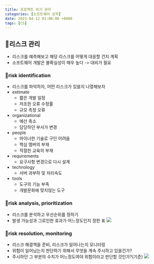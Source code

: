 ```yaml
---
title: 프로젝트 위기 관리
categories: [소프트웨어 공학]
date: 2023-04-12 01:00:00 +0900
tags: [CS]
---
```


## 📌리스크 관리

- 리스크를 예측해보고 해당 리스크를 어떻게 대응할 건지 계획
- 소프트웨어 개발은 불확실성이 매우 높다 -> 대비가 필요

### 📖risk identification

- 리스크를 파악하자, 어떤 리스크가 있을지 나열해보자
- estimate
  - 짧은 개발 일정
  - 저조한 오류 수정률
  - 규모 측정 오류
- organizational
  - 예산 축소
  - 담당하던 부서가 변경
- people
  - 마이너한 기술로 구인 어려움
  - 핵심 멤버의 부재
  - 적절한 교육의 부재
- requirements
  - 요구사항 변경으로 다시 설계
- technology
  - 서버 과부하 및 처리속도
- tools
  - 도구의 기능 부족
  - 개발문화에 맞지않는 도구

### 📖risk analysis, prioritization

- 리스크를 분석하고 우선순위를 정하기
- 발생 가능성과 그로인한 효과가 어느정도인지 정한 표
  ![](https://velog.velcdn.com/images/wjdtmfgh/post/079baa1c-8a02-4a40-8552-e0f4f43c68e9/image.png)

### 📖risk resolution, monitoring

- 리스크 해결책을 준비, 리스크가 일어나는지 모니터링
- 위험이 일어났는지 판단하기 위해서 무엇을 계속 주시하고 있을건가?
- 주시하던 그 부분의 수치가 어느정도여야 위험이라고 판단할 것인가?(기준)
  ![](https://velog.velcdn.com/images/wjdtmfgh/post/01518763-601f-48d5-9dd4-45b6af938b38/image.png)
